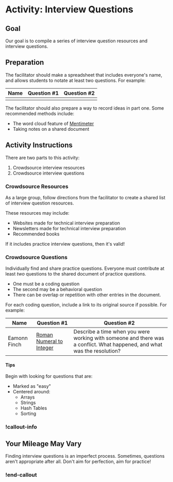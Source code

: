 # Activity: Interview Questions

## Goal

Our goal is to compile a series of interview question resources and interview questions.

## Preparation

The facilitator should make a spreadsheet that includes everyone's name, and allows students to notate at least two questions. For example:

| Name | Question #1 | Question #2 |
| ---- | ----------- | ----------- |
|      |             |

The facilitator should also prepare a way to record ideas in part one. Some recommended methods include:

- The word cloud feature of [Mentimeter](https://www.mentimeter.com/)
- Taking notes on a shared document

## Activity Instructions

There are two parts to this activity:

1. Crowdsource interview resources
1. Crowdsource interview questions

### Crowdsource Resources

As a large group, follow directions from the facilitator to create a shared list of interview question resources.

These resources may include:

- Websites made for technical interview preparation
- Newsletters made for technical interview preparation
- Recommended books

If it includes practice interview questions, then it's valid!

### Crowdsource Questions

Individually find and share practice questions. Everyone must contribute at least _two_ questions to the shared document of practice questions.

- One must be a coding question
- The second may be a behavioral question
- There can be overlap or repetition with other entries in the document.

For each coding question, include a link to its original source if possible. For example:

| Name         | Question #1                                                                 | Question #2                                                                                                         |
| ------------ | --------------------------------------------------------------------------- | ------------------------------------------------------------------------------------------------------------------- |
| Eamonn Finch | [Roman Numeral to Integer](https://leetcode.com/problems/roman-to-integer/) | Describe a time when you were working with someone and there was a conflict. What happened, and what was the resolution? |

#### Tips

Begin with looking for questions that are:

- Marked as "easy"
- Centered around:
  - Arrays
  - Strings
  - Hash Tables
  - Sorting

### !callout-info

## Your Mileage May Vary

Finding interview questions is an imperfect process. Sometimes, questions aren't appropriate after all. Don't aim for perfection, aim for practice!

### !end-callout
